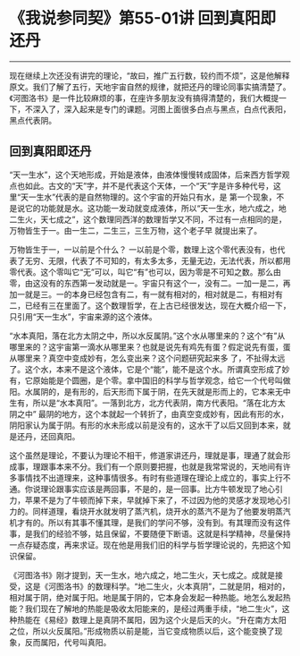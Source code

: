 # 《我说参同契》第55-01讲 回到真阳即还丹

------

现在继续上次还没有讲完的理论，“故曰，推广五行数，较约而不烦”，这是他解释原文。我们了解了五行，天地宇宙自然的规律，就把还丹的理论同事实搞清楚了。《河图洛书》是一件比较麻烦的事，在座许多朋友没有搞得清楚的，我们大概提一下，不深入了，深入起来是专门的课题。河图上面很多白点与黑点，白点代表阳，黑点代表阴。

## 回到真阳即还丹

“天一生水”，这个天地形成，开始是液体，由液体慢慢转成固体，后来西方哲学观点也如此。古文的“天”字，并不是代表这个天体，一个“天”字是许多种代号，这里“天一生水”代表的是自然物理的。这个宇宙的开始只有水，是 第一个现象，不是说它的功能就是水。这功能一发动就变成液体，所以“天一生水，地六成之，地二生火，天七成之”，这个数理同西洋的数理哲学又不同，不过有一点相同的是，万物皆生于一。由一生二，二生三，三生万物，这个老子早 就提出来了。

万物皆生于一，一以前是个什么？ 一以前是个零，数理上这个零代表没有，也代表了无穷、无限，代表了不可知的，有太多太多，无量无边，无法代表，所以都用零代表。这个零叫它“无”可以，叫它“有”也可以，因为零是不可知之数。那么由零，由这没有的东西第一发动就是一。宇宙只有这个一，没有二。一加一是二，再加一就是三。一的本身已经包含有二，有一就有相对的，相对就是二，有相对有二，已经有三在里面了。这个数理哲学，在上古已经很发达，现在大概介绍一下，只引用“天一生水”，宇宙来源的这个液体。

“水本真阳，落在北方太阴之中，所以水反属阴。”这个水从哪里来的？这个“有”从哪里来的？这宇宙第一滴水从哪里来？也就是说先有鸡先有蛋？假定说先有蛋，蛋从哪里来？真空中变成妙有，怎么变出来？这个问题研究起来多 了，不扯得太远了。这个水，本来不是这个液体，它是个“能”，能不是这个水。所谓真空形成了妙有，它原始能是个圆圈，是个零。拿中国旧的科学与哲学观念，给它一个代号叫做阳。水属阴的，是有形的，后天形而下属于阴，在先天就是形而上的，它本来无中生有，所以是“水本真阳”。一落到北方，北方代表阴，南方代表阳。“落在北方太阴之中” 最阴的地方，这个本就起一个转折了，由真空变成妙有，因此有形的水，阴阳家认为属于阴。有形的水未形成以前是没有的，这水干了以后又回到本来，就是还丹，还回真阳。

这个虽然是理论，不要认为理论不相干，修道家讲还丹，理就是事，理通了就会形成事，理跟事本来不分。我们有一个原则要把握，也就是我常常说的，天地间有许多事情找不出道理来，这种事情很多。有时有些道理在理论上成立的，事实上行不通。你说理论跟事实应该是两回事，不是的，是一回事。比方牛顿发现了地心引力，苹果不是为了牛顿而掉下来，早就掉下来了，不过因为他的灵感才发现地心引力的。同样道理，看烧开水就发明了蒸汽机，烧开水的蒸汽不是为了他要发明蒸汽机才有的。所以有其事不懂其理，是我们的学问不够，没有到。有其理而没有这件事，是我们的经验不够，姑且保留，不要随便下断语。这就是科学精神，尽量保持一点存疑态度，再来求证。现在他是用我们旧的科学与哲学理论说的，先把这个知识保留。

《河图洛书》刚才提到，天一生水，地六成之，地二生火，天七成之。成就是接受，这是《河图洛书》的数理科学。“地二生火，火本真阴”，二就是阴，相对的，相对属于阴，绝对属于阳。地是属于阴的，它本身会发起一种热能。地怎么发起热能？我们现在了解地的热能是吸收太阳能来的，是经过两重手续，“地二生火”，这种热能在《易经》数理上是真阴不属阳，因为这个火是后天的火。“升在南方太阳之位，所以火反属阳。”形成物质以前是能，当它变成物质以后，这个能变换了现象，反而属阳，代号叫真阳。